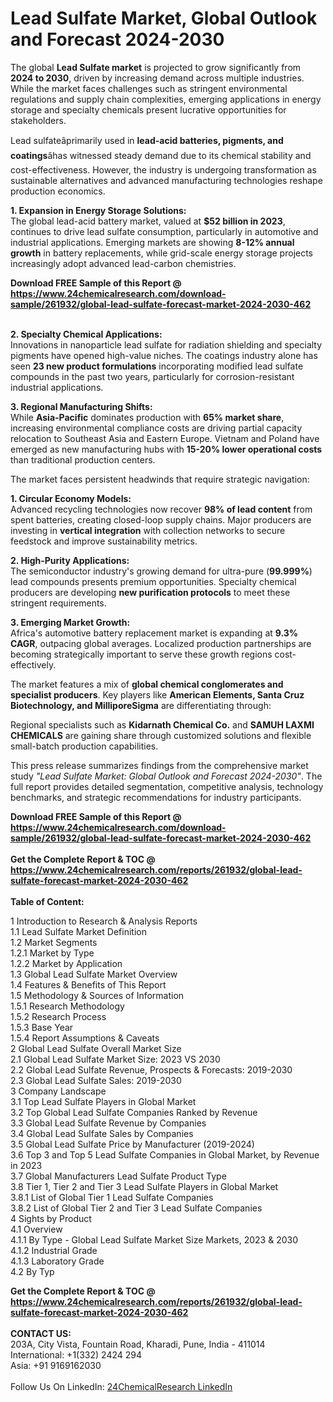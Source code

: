 <h1>Lead Sulfate Market, Global Outlook and Forecast 2024-2030</h1><p>The global <strong>Lead Sulfate market</strong> is projected to grow significantly from <strong>2024 to 2030</strong>, driven by increasing demand across multiple industries. While the market faces challenges such as stringent environmental regulations and supply chain complexities, emerging applications in energy storage and specialty chemicals present lucrative opportunities for stakeholders.</p><p>Lead sulfateâprimarily used in <strong>lead-acid batteries, pigments, and coatings</strong>âhas witnessed steady demand due to its chemical stability and cost-effectiveness. However, the industry is undergoing transformation as sustainable alternatives and advanced manufacturing technologies reshape production economics.</p><p><strong>1. Expansion in Energy Storage Solutions:</strong><br>
The global lead-acid battery market, valued at <strong>$52 billion in 2023</strong>, continues to drive lead sulfate consumption, particularly in automotive and industrial applications. Emerging markets are showing <strong>8-12% annual growth</strong> in battery replacements, while grid-scale energy storage projects increasingly adopt advanced lead-carbon chemistries.</p><div><b>Download FREE Sample of this Report @ 
            <a href="https://www.24chemicalresearch.com/download-sample/261932/global-lead-sulfate-forecast-market-2024-2030-462">
            https://www.24chemicalresearch.com/download-sample/261932/global-lead-sulfate-forecast-market-2024-2030-462</a></b></div><br><p><strong>2. Specialty Chemical Applications:</strong><br>
Innovations in nanoparticle lead sulfate for radiation shielding and specialty pigments have opened high-value niches. The coatings industry alone has seen <strong>23 new product formulations</strong> incorporating modified lead sulfate compounds in the past two years, particularly for corrosion-resistant industrial applications.</p><p><strong>3. Regional Manufacturing Shifts:</strong><br>
While <strong>Asia-Pacific</strong> dominates production with <strong>65% market share</strong>, increasing environmental compliance costs are driving partial capacity relocation to Southeast Asia and Eastern Europe. Vietnam and Poland have emerged as new manufacturing hubs with <strong>15-20% lower operational costs</strong> than traditional production centers.</p><p>The market faces persistent headwinds that require strategic navigation:</p><p><strong>1. Circular Economy Models:</strong><br>
Advanced recycling technologies now recover <strong>98% of lead content</strong> from spent batteries, creating closed-loop supply chains. Major producers are investing in <strong>vertical integration</strong> with collection networks to secure feedstock and improve sustainability metrics.</p><p><strong>2. High-Purity Applications:</strong><br>
The semiconductor industry's growing demand for ultra-pure (<strong>99.999%</strong>) lead compounds presents premium opportunities. Specialty chemical producers are developing <strong>new purification protocols</strong> to meet these stringent requirements.</p><p><strong>3. Emerging Market Growth:</strong><br>
Africa's automotive battery replacement market is expanding at <strong>9.3% CAGR</strong>, outpacing global averages. Localized production partnerships are becoming strategically important to serve these growth regions cost-effectively.</p><p>The market features a mix of <strong>global chemical conglomerates and specialist producers</strong>. Key players like <strong>American Elements, Santa Cruz Biotechnology, and MilliporeSigma</strong> are differentiating through:</p><p>Regional specialists such as <strong>Kidarnath Chemical Co.</strong> and <strong>SAMUH LAXMI CHEMICALS</strong> are gaining share through customized solutions and flexible small-batch production capabilities.</p><p>This press release summarizes findings from the comprehensive market study <em>"Lead Sulfate Market: Global Outlook and Forecast 2024-2030"</em>. The full report provides detailed segmentation, competitive analysis, technology benchmarks, and strategic recommendations for industry participants.</p><div><b>Download FREE Sample of this Report @ 
            <a href="https://www.24chemicalresearch.com/download-sample/261932/global-lead-sulfate-forecast-market-2024-2030-462">
            https://www.24chemicalresearch.com/download-sample/261932/global-lead-sulfate-forecast-market-2024-2030-462</a></b></div><br><div><b>Get the Complete Report & TOC @ 
            <a href="https://www.24chemicalresearch.com/reports/261932/global-lead-sulfate-forecast-market-2024-2030-462">
            https://www.24chemicalresearch.com/reports/261932/global-lead-sulfate-forecast-market-2024-2030-462</a></b></div><br>
            <b>Table of Content:</b><p>1 Introduction to Research & Analysis Reports<br />
    1.1 Lead Sulfate Market Definition<br />
    1.2 Market Segments<br />
        1.2.1 Market by Type<br />
        1.2.2 Market by Application<br />
    1.3 Global Lead Sulfate Market Overview<br />
    1.4 Features & Benefits of This Report<br />
    1.5 Methodology & Sources of Information<br />
        1.5.1 Research Methodology<br />
        1.5.2 Research Process<br />
        1.5.3 Base Year<br />
        1.5.4 Report Assumptions & Caveats<br />
2 Global Lead Sulfate Overall Market Size<br />
    2.1 Global Lead Sulfate Market Size: 2023 VS 2030<br />
    2.2 Global Lead Sulfate Revenue, Prospects & Forecasts: 2019-2030<br />
    2.3 Global Lead Sulfate Sales: 2019-2030<br />
3 Company Landscape<br />
    3.1 Top Lead Sulfate Players in Global Market<br />
    3.2 Top Global Lead Sulfate Companies Ranked by Revenue<br />
    3.3 Global Lead Sulfate Revenue by Companies<br />
    3.4 Global Lead Sulfate Sales by Companies<br />
    3.5 Global Lead Sulfate Price by Manufacturer (2019-2024)<br />
    3.6 Top 3 and Top 5 Lead Sulfate Companies in Global Market, by Revenue in 2023<br />
    3.7 Global Manufacturers Lead Sulfate Product Type<br />
    3.8 Tier 1, Tier 2 and Tier 3 Lead Sulfate Players in Global Market<br />
        3.8.1 List of Global Tier 1 Lead Sulfate Companies<br />
        3.8.2 List of Global Tier 2 and Tier 3 Lead Sulfate Companies<br />
4 Sights by Product<br />
    4.1 Overview<br />
        4.1.1 By Type - Global Lead Sulfate Market Size Markets, 2023 & 2030<br />
        4.1.2 Industrial Grade<br />
        4.1.3 Laboratory Grade<br />
    4.2 By Typ</p><div><b>Get the Complete Report & TOC @ 
            <a href="https://www.24chemicalresearch.com/reports/261932/global-lead-sulfate-forecast-market-2024-2030-462">
            https://www.24chemicalresearch.com/reports/261932/global-lead-sulfate-forecast-market-2024-2030-462</a></b></div><br><b>CONTACT US:</b><br>
            203A, City Vista, Fountain Road, Kharadi, Pune, India - 411014<br>
            International: +1(332) 2424 294<br>
            Asia: +91 9169162030 <br><br>
            Follow Us On LinkedIn: <a href="https://www.linkedin.com/company/24chemicalresearch/">24ChemicalResearch LinkedIn</a>